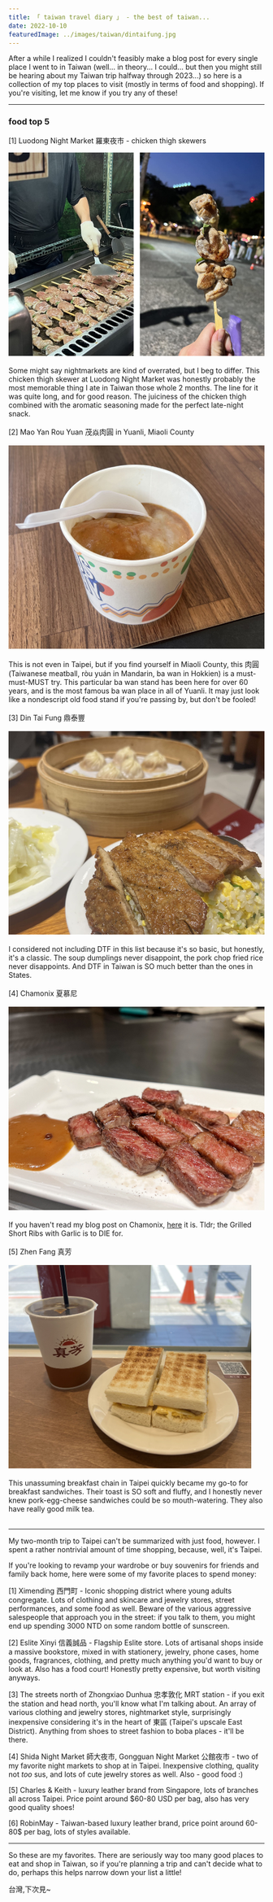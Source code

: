 ```yaml
---
title: 「 taiwan travel diary 」 - the best of taiwan...
date: 2022-10-10
featuredImage: ../images/taiwan/dintaifung.jpg
---
```

After a while I realized I couldn't feasibly make a blog post for every single place I went to in Taiwan (well... in theory... I could... but then you might still be hearing about my Taiwan trip halfway through 2023...) so here is a collection of my top places to visit (mostly in terms of food and shopping). If you're visiting, let me know if you try any of these!

<hr>

<h3>food top 5</h3>

[1] Luodong Night Market 羅東夜市 - chicken thigh skewers
<div>
    <img src="../images/taiwan/luodong-chicken.jpeg"
        alt="Luodong night market chicken thigh skewers"
        style="height: 400px; object-fit:cover;display:inline-block;"
    />
</div>
<br>
Some might say nightmarkets are kind of overrated, but I beg to differ. This chicken thigh skewer at Luodong Night Market was honestly probably the most memorable thing I ate in Taiwan those whole 2 months. The line for it was quite long, and for good reason. The juiciness of the chicken thigh combined with the aromatic seasoning made for the perfect late-night snack. 
<br><br>
[2] Mao Yan Rou Yuan 茂焱肉圓 in Yuanli, Miaoli County
<br><br>
<div>
    <img src="../images/taiwan/yuanlirouyuan.jpg"
        alt="Rou Yuan in Yuanli"
        style="height: 400px; object-fit:cover;display:inline-block;"
    />
</div>
<br>
This is not even in Taipei, but if you find yourself in Miaoli County, this 肉圓 (Taiwanese meatball, ròu yuán in Mandarin, ba wan in Hokkien) is a must-must-MUST try. This particular ba wan stand has been here for over 60 years, and is the most famous ba wan place in all of Yuanli. It may just look like a nondescript old food stand if you're passing by, but don't be fooled! 
<br><br>
[3] Din Tai Fung 鼎泰豐
<br><br>
<div>
    <img src="../images/taiwan/dintaifung.jpg"
        alt="Din Tai Fung"
        style="height: 400px; object-fit:cover;display:inline-block;"
    />
</div>
<br>
I considered not including DTF in this list because it's so basic, but honestly, it's a classic. The soup dumplings never disappoint, the pork chop fried rice never disappoints. And DTF in Taiwan is SO much better than the ones in States. 
<br><br>
[4] Chamonix 夏慕尼
<br><br>
<div>
    <img src="../images/taiwan/chamonix_main.jpg"
        alt="Din Tai Fung"
        style="height: 400px; object-fit:cover;display:inline-block;"
    />
</div>
<br>
If you haven't read my blog post on Chamonix, <a href="https://clarityeats.com/chamonix/" target="_blank">here</a> it is. Tldr; the Grilled Short Ribs with Garlic is to DIE for.
<br><br>
[5] Zhen Fang 真芳
<br><br>
<div>
    <img src="../images/taiwan/zhenfang.jpg"
        alt="Din Tai Fung"
        style="height: 400px; object-fit:cover;display:inline-block;"
    />
</div>
<br>
This unassuming breakfast chain in Taipei quickly became my go-to for breakfast sandwiches. Their toast is SO soft and fluffy, and I honestly never knew pork-egg-cheese sandwiches could be so mouth-watering. They also have really good milk tea.
<br><br>

<hr>

My two-month trip to Taipei can't be summarized with just food, however. I spent a rather nontrivial amount of time shopping, because, well, it's Taipei.

If you're looking to revamp your wardrobe or buy souvenirs for friends and family back home, here were some of my favorite places to spend money:

[1] Ximending 西門町 - Iconic shopping district where young adults congregate. Lots of clothing and skincare and jewelry stores, street performances, and some food as well. Beware of the various aggressive salespeople that approach you in the street: if you talk to them, you might end up spending 3000 NTD on some random bottle of sunscreen. 


[2] Eslite Xinyi 信義誠品 - Flagship Eslite store. Lots of artisanal shops inside a massive bookstore, mixed in with stationery, jewelry, phone cases, home goods, fragrances, clothing, and pretty much anything you'd want to buy or look at. Also has a food court! Honestly pretty expensive, but worth visiting anyways.


[3] The streets north of Zhongxiao Dunhua 忠孝敦化 MRT station - if you exit the station and head north, you'll know what I'm talking about. An array of various clothing and jewelry stores, nightmarket style, surprisingly inexpensive considering it's in the heart of 東區 (Taipei's upscale East District). Anything from shoes to street fashion to boba places - it'll be there. 


[4] Shida Night Market 師大夜市, Gongguan Night Market 公館夜市 - two of my favorite night markets to shop at in Taipei. Inexpensive clothing, quality not _too_ sus, and lots of cute jewelry stores as well. Also - good food :)

[5] Charles & Keith - luxury leather brand from Singapore, lots of branches all across Taipei. Price point around $60-80 USD per bag, also has very good quality shoes!

[6] RobinMay - Taiwan-based luxury leather brand, price point around 60-80$ per bag, lots of styles available.

<hr>

So these are my favorites. There are seriously way too many good places to eat and shop in Taiwan, so if you're planning a trip and can't decide what to do, perhaps this helps narrow down your list a little!

台灣,下次見~
<br>











